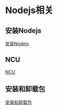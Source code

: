 # Nodejs相关

<!-- tabs:start -->

## **安装Nodejs**

[安装Nodejs](../Nodejs相关/安装Nodejs.md ':include')

## **NCU**

[NCU](../Nodejs相关/NCU.md ':include')

## **安装和卸载包**

[安装和卸载包](../Nodejs相关/安装和卸载包.md ':include')

<!-- tabs:end -->